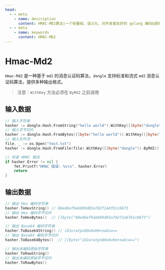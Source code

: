 ```yaml
---
head:
  - - meta
    - name: description
      content: HMAC-MD2算法|一个轻量级、语义化、对开发者友好的 golang 编码&密码库
  - - meta
    - name: keywords
      content: HMAC-MD2
---
```


# Hmac-Md2

`Hmac-Md2` 是一种基于 `md2` 的消息认证码算法，`dongle` 支持标准和流式 `md2` 消息认证码算法，提供多种输出格式。

> 注意：`WithKey` 方法必须在 `ByMd2` 之前调用

## 输入数据

```go
// 输入字符串
hasher := dongle.Hash.FromString("hello world").WithKey([]byte("dongle")).ByMd2()
// 输入字节切片
hasher := dongle.Hash.FromBytes([]byte("hello world")).WithKey([]byte("dongle")).ByMd2()
// 输入文件流
file, _ := os.Open("test.txt")
hasher := dongle.Hash.FromFile(file).WithKey([]byte("dongle")).ByMd2()

// 检查 HMAC 错误
if hasher.Error != nil {
	fmt.Printf("HMAC 错误: %v\n", hasher.Error)
	return
}
```

## 输出数据

```go
// 输出 Hex 编码字符串
hasher.ToHexString() // 88ed6ef9ab699d03a702f2a6fb1c0673
// 输出 Hex 编码字节切片
hasher.ToHexBytes()  // []byte("88ed6ef9ab699d03a702f2a6fb1c0673")

// 输出 Base64 编码字符串
hasher.ToBase64String() // iO1u+atpnQOnAvKm+xwGcw==
// 输出 Base64 编码字节切片
hasher.ToBase64Bytes()  // []byte("iO1u+atpnQOnAvKm+xwGcw==")

// 输出未编码原始字符串
hasher.ToRawString()
// 输出未编码原始字节切片
hasher.ToRawBytes()
```

